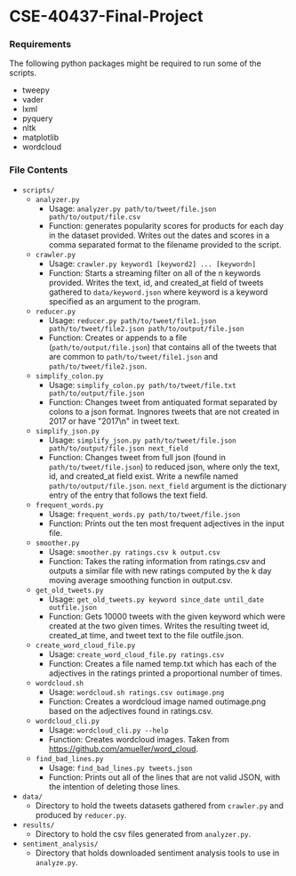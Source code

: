 # CSE-40437-Final-Project


### Requirements
The following python packages might be required to run some of the scripts.

* tweepy
* vader
* lxml
* pyquery
* nltk
* matplotlib
* wordcloud

### File Contents
* `scripts/`
  * `analyzer.py`
    * Usage: `analyzer.py path/to/tweet/file.json path/to/output/file.csv`
    * Function: generates popularity scores for products for each day in the dataset provided. Writes out the dates and scores in a comma separated format to the filename provided to the script.
  * `crawler.py`
    * Usage: `crawler.py keyword1 [keyword2] ... [keywordn]`
    * Function: Starts a streaming filter on all of the n keywords provided. Writes the text, id, and created_at field of tweets gathered to `data/keyword.json` where keyword is a keyword specified as an argument to the program. 
  * `reducer.py`
    * Usage: `reducer.py path/to/tweet/file1.json path/to/tweet/file2.json path/to/output/file.json`
    * Function: Creates or appends to a file (`path/to/output/file.json`) that contains all of the tweets that are common to `path/to/tweet/file1.json` and `path/to/tweet/file2.json`.
  * `simplify_colon.py`
    * Usage: `simplify_colon.py path/to/tweet/file.txt path/to/output/file.json`
    * Function: Changes tweet from antiquated format separated by colons to a json format. Ingnores tweets that are not created in 2017 or have "2017\n" in tweet text.
  * `simplify_json.py`
    * Usage: `simplify_json.py path/to/tweet/file.json path/to/output/file.json next_field`
    * Function: Changes tweet from full json (found in `path/to/tweet/file.json`) to reduced json, where only the text, id, and created_at field exist. Write a newfile named `path/to/output/file.json`. `next_field` argument is the dictionary entry of the entry that follows the text field.
  * `frequent_words.py`
    * Usage: `frequent_words.py path/to/tweet/file.json`
    * Function: Prints out the ten most frequent adjectives in the input file.
  * `smoother.py`
    * Usage: `smoother.py ratings.csv k output.csv`
    * Function: Takes the rating information from ratings.csv and outputs a similar file with new ratings computed by the k day moving average smoothing function in output.csv.
  * `get_old_tweets.py`
    * Usage: `get_old_tweets.py keyword since_date until_date outfile.json`
    * Function: Gets 10000 tweets with the given keyword which were created at the two given times. Writes the resulting tweet id, created_at time, and tweet text to the file outfile.json.
  * `create_word_cloud_file.py`
    * Usage: `create_word_cloud_file.py ratings.csv`
    * Function: Creates a file named temp.txt which has each of the adjectives in the ratings printed a proportional number of times.
  * `wordcloud.sh`
    * Usage: `wordcloud.sh ratings.csv outimage.png`
    * Function: Creates a wordcloud image named outimage.png based on the adjectives found in ratings.csv.
  * `wordcloud_cli.py`
    * Usage: `wordcloud_cli.py --help`
    * Function: Creates wordcloud images. Taken from https://github.com/amueller/word_cloud.
  * `find_bad_lines.py`
    * Usage: `find_bad_lines.py tweets.json`
    * Function: Prints out all of the lines that are not valid JSON, with the intention of deleting those lines.
* `data/`
  * Directory to hold the tweets datasets gathered from `crawler.py` and produced by `reducer.py`.
* `results/`
  * Directory to hold the csv files generated from `analyzer.py`.
* `sentiment_analysis/`
  * Directory that holds downloaded sentiment analysis tools to use in `analyze.py`.
